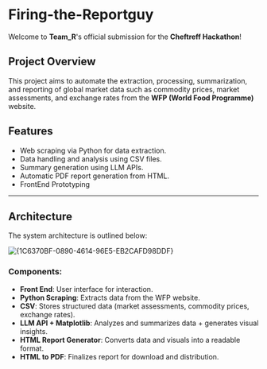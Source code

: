 # Firing-the-Reportguy
Welcome to **Team_R**'s official submission for the **Cheftreff Hackathon**!

##  Project Overview

This project aims to automate the extraction, processing, summarization, and reporting of global market data such as commodity prices, market assessments, and exchange rates from the **WFP (World Food Programme)** website. 

## Features

-  Web scraping via Python for data extraction.
-  Data handling and analysis using CSV files.
-  Summary generation using LLM APIs.
-  Automatic PDF report generation from HTML.
-  FrontEnd Prototyping

---

##  Architecture

The system architecture is outlined below:

![{1C6370BF-0890-4614-96E5-EB2CAFD98DDF}](https://github.com/user-attachments/assets/957c6bb9-b187-4aa2-8c4b-5a8c1b318cc0)


### Components:

- **Front End**: User interface for interaction.
- **Python Scraping**: Extracts data from the WFP website.
- **CSV**: Stores structured data (market assessments, commodity prices, exchange rates).
- **LLM API + Matplotlib**: Analyzes and summarizes data + generates visual insights.
- **HTML Report Generator**: Converts data and visuals into a readable format.
- **HTML to PDF**: Finalizes report for download and distribution.

